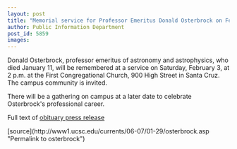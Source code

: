 ```yaml
---
layout: post
title: "Memorial service for Professor Emeritus Donald Osterbrock on Feb. 3"
author: Public Information Department
post_id: 5859
images:
---
```


<a name="content" id="content"></a>
<p>
  Donald Osterbrock, professor emeritus of astronomy and astrophysics, who died January 11, will be remembered at a service on Saturday, February 3, at 2 p.m. at the First Congregational Church, 900 High Street in Santa Cruz. The campus community is invited.
</p>
<p>
  There will be a gathering on campus at a later date to celebrate Osterbrock's professional career.
</p>
<p>
  Full text of <a href="http://www.ucsc.edu/news_events/press_releases/text.asp?pid=1012">obituary press release</a>
</p>
[source](http://www1.ucsc.edu/currents/06-07/01-29/osterbrock.asp "Permalink to osterbrock")
